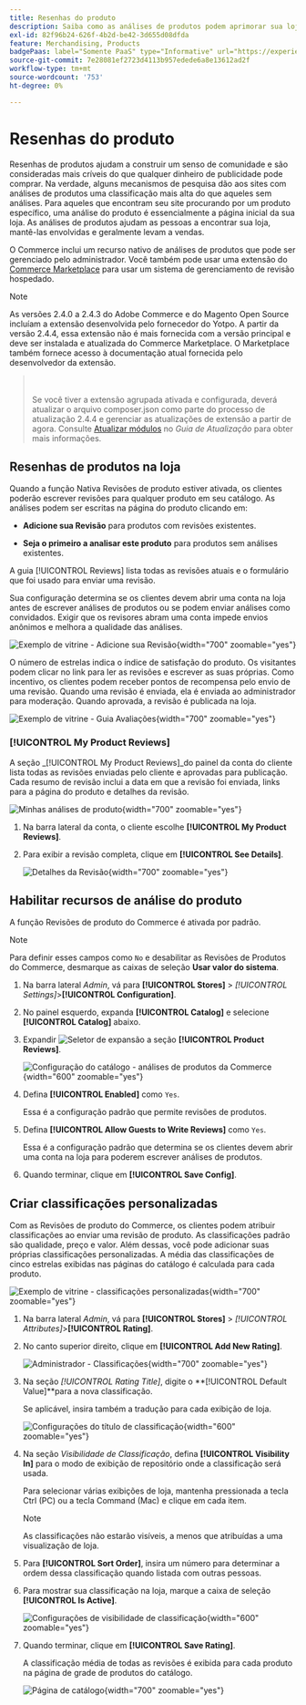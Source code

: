 ```yaml
---
title: Resenhas do produto
description: Saiba como as análises de produtos podem aprimorar sua loja e dar mais credibilidade aos seus produtos.
exl-id: 82f96b24-626f-4b2d-be42-3d655d08dfda
feature: Merchandising, Products
badgePaas: label="Somente PaaS" type="Informative" url="https://experienceleague.adobe.com/en/docs/commerce/user-guides/product-solutions" tooltip="Aplica-se somente a projetos do Adobe Commerce na nuvem (infraestrutura do PaaS gerenciada pela Adobe) e a projetos locais."
source-git-commit: 7e28081ef2723d4113b957edede6a8e13612ad2f
workflow-type: tm+mt
source-wordcount: '753'
ht-degree: 0%

---
```


# Resenhas do produto

Resenhas de produtos ajudam a construir um senso de comunidade e são consideradas mais críveis do que qualquer dinheiro de publicidade pode comprar. Na verdade, alguns mecanismos de pesquisa dão aos sites com análises de produtos uma classificação mais alta do que aqueles sem análises. Para aqueles que encontram seu site procurando por um produto específico, uma análise do produto é essencialmente a página inicial da sua loja. As análises de produtos ajudam as pessoas a encontrar sua loja, mantê-las envolvidas e geralmente levam a vendas.

O Commerce inclui um recurso nativo de análises de produtos que pode ser gerenciado pelo administrador. Você também pode usar uma extensão do [Commerce Marketplace](../getting-started/commerce-marketplace.md) para usar um sistema de gerenciamento de revisão hospedado.

>[!NOTE]
>
>As versões 2.4.0 a 2.4.3 do Adobe Commerce e do Magento Open Source incluíam a extensão desenvolvida pelo fornecedor do Yotpo. A partir da versão 2.4.4, essa extensão não é mais fornecida com a versão principal e deve ser instalada e atualizada do Commerce Marketplace. O Marketplace também fornece acesso à documentação atual fornecida pelo desenvolvedor da extensão.
>><br><br>
>>Se você tiver a extensão agrupada ativada e configurada, deverá atualizar o arquivo composer.json como parte do processo de atualização 2.4.4 e gerenciar as atualizações de extensão a partir de agora. Consulte [Atualizar módulos](https://experienceleague.adobe.com/docs/commerce-operations/upgrade-guide/modules/upgrade.html) no _Guia de Atualização_ para obter mais informações.

## Resenhas de produtos na loja

Quando a função Nativa Revisões de produto estiver ativada, os clientes poderão escrever revisões para qualquer produto em seu catálogo. As análises podem ser escritas na página do produto clicando em:

- **Adicione sua Revisão** para produtos com revisões existentes.

- **Seja o primeiro a analisar este produto** para produtos sem análises existentes.

A guia [!UICONTROL Reviews] lista todas as revisões atuais e o formulário que foi usado para enviar uma revisão.

Sua configuração determina se os clientes devem abrir uma conta na loja antes de escrever análises de produtos ou se podem enviar análises como convidados. Exigir que os revisores abram uma conta impede envios anônimos e melhora a qualidade das análises.

![Exemplo de vitrine - Adicione sua Revisão](./assets/storefront-review-this-product.png){width="700" zoomable="yes"}

O número de estrelas indica o índice de satisfação do produto. Os visitantes podem clicar no link para ler as revisões e escrever as suas próprias. Como incentivo, os clientes podem receber pontos de recompensa pelo envio de uma revisão. Quando uma revisão é enviada, ela é enviada ao administrador para moderação. Quando aprovada, a revisão é publicada na loja.

![Exemplo de vitrine - Guia Avaliações](./assets/storefront-reviews-tab.png){width="700" zoomable="yes"}

### [!UICONTROL My Product Reviews]

A seção _[!UICONTROL My Product Reviews]_do painel da conta do cliente lista todas as revisões enviadas pelo cliente e aprovadas para publicação. Cada resumo de revisão inclui a data em que a revisão foi enviada, links para a página do produto e detalhes da revisão.

![Minhas análises de produto](./assets/account-dashboard-my-product-reviews.png){width="700" zoomable="yes"}

1. Na barra lateral da conta, o cliente escolhe **[!UICONTROL My Product Reviews]**.

1. Para exibir a revisão completa, clique em **[!UICONTROL See Details]**.

   ![Detalhes da Revisão](./assets/account-dashboard-my-product-reviews-details.png){width="700" zoomable="yes"}

## Habilitar recursos de análise do produto

A função Revisões de produto do Commerce é ativada por padrão.

>[!NOTE]
>
>Para definir esses campos como `No` e desabilitar as Revisões de Produtos do Commerce, desmarque as caixas de seleção **Usar valor do sistema**.

1. Na barra lateral _Admin_, vá para **[!UICONTROL Stores]** > _[!UICONTROL Settings]_>**[!UICONTROL Configuration]**.

1. No painel esquerdo, expanda **[!UICONTROL Catalog]** e selecione **[!UICONTROL Catalog]** abaixo.

1. Expandir ![Seletor de expansão](../assets/icon-display-expand.png) a seção **[!UICONTROL Product Reviews]**.

   ![Configuração do catálogo - análises de produtos da Commerce](../configuration-reference/catalog/assets/catalog-product-reviews.png){width="600" zoomable="yes"}

1. Defina **[!UICONTROL Enabled]** como `Yes`.

   Essa é a configuração padrão que permite revisões de produtos.

1. Defina **[!UICONTROL Allow Guests to Write Reviews]** como `Yes`.

   Essa é a configuração padrão que determina se os clientes devem abrir uma conta na loja para poderem escrever análises de produtos.

1. Quando terminar, clique em **[!UICONTROL Save Config]**.

## Criar classificações personalizadas

Com as Revisões de produto do Commerce, os clientes podem atribuir classificações ao enviar uma revisão de produto. As classificações padrão são qualidade, preço e valor. Além dessas, você pode adicionar suas próprias classificações personalizadas. A média das classificações de cinco estrelas exibidas nas páginas do catálogo é calculada para cada produto.

![Exemplo de vitrine - classificações personalizadas](./assets/attribute-custom-ratings-review.png){width="700" zoomable="yes"}

1. Na barra lateral _Admin_, vá para **[!UICONTROL Stores]** > _[!UICONTROL Attributes]_>**[!UICONTROL Rating]**.

1. No canto superior direito, clique em **[!UICONTROL Add New Rating]**.

   ![Administrador - Classificações](./assets/product-reviews-rating.png){width="700" zoomable="yes"}

1. Na seção _[!UICONTROL Rating Title]_, digite o **[!UICONTROL Default Value]**para a nova classificação.

   Se aplicável, insira também a tradução para cada exibição de loja.

   ![Configurações do título de classificação](./assets/product-rating-title.png){width="600" zoomable="yes"}

1. Na seção _Visibilidade de Classificação_, defina **[!UICONTROL Visibility In]** para o modo de exibição de repositório onde a classificação será usada.

   Para selecionar várias exibições de loja, mantenha pressionada a tecla Ctrl (PC) ou a tecla Command (Mac) e clique em cada item.

   >[!NOTE]
   >
   >As classificações não estarão visíveis, a menos que atribuídas a uma visualização de loja.

1. Para **[!UICONTROL Sort Order]**, insira um número para determinar a ordem dessa classificação quando listada com outras pessoas.

1. Para mostrar sua classificação na loja, marque a caixa de seleção **[!UICONTROL Is Active]**.

   ![Configurações de visibilidade de classificação](./assets/product-rating-visibility.png){width="600" zoomable="yes"}

1. Quando terminar, clique em **[!UICONTROL Save Rating]**.

   A classificação média de todas as revisões é exibida para cada produto na página de grade de produtos do catálogo.

   ![Página de catálogo](./assets/catalog-rating-page.png){width="700" zoomable="yes"}

